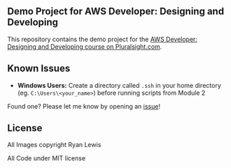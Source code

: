 ## Demo Project for AWS Developer: Designing and Developing

This repository contains the demo project for the [AWS Developer: Designing and Developing course on Pluralsight.com](http://www.pluralsight.com/courses/aws-developer-designing-developing).

## Known Issues

- **Windows Users:** Create a directory called `.ssh` in your home directory (eg. `C:\Users\<your_name>`) before running scripts from Module 2

Found one? Please let me know by opening an [issue](https://github.com/ryanmurakami/hbfl/issues)!

## License

All Images copyright Ryan Lewis

All Code under MIT license
